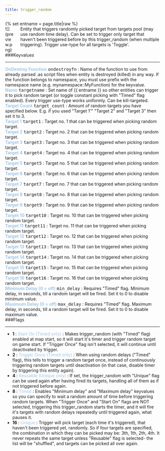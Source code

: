 ```yaml
---
title: trigger_random
---
```

<div>{% set entname = page.title|raw %}</div>
<div class="container previewimg">
<div class="columns">
<div class="imagepadding column col-auto" markdown="1">![](preview.png)</div>
<div class="column entityentry" markdown="1">Entity that triggers randomly picked target from targets pool (may use random time delay). Can be set to trigger only target that haven't been triggered before by this trigger_random (when multiple triggering). Trigger use-type for all targets is 'Toggle'.</div>
</div>
</div>
###Keyvalues
<hr>
<div class="entityentry" markdown="1">
<span style="color:#9fc5e8;"><b>OnDestroy Function</b></span> <kbd  class="tooltip" data-tooltip="string">ondestroyfn</kbd> :
Name of the function to use from already parsed .as script files when entity is destroyed (killed) in any way. If the function belongs to namespace, you must use prefix with the namespace name (e.g. mynamespace::MyFunction) for the keyvalue.
</div>
<div class="entityentry" markdown="1">
<span style="color:#9fc5e8;"><b>Name</b></span> <kbd  class="tooltip" data-tooltip="target_source">targetname</kbd> :
Set name of {{ entname }} so other entities can trigger it to pick random target (or toggle constant picking with "Timed" flag enabled). Every trigger use-type works uniformly. Can be kill-targeted.
</div>
<div class="entityentry" markdown="1">
<span style="color:#9fc5e8;"><b>Target Count</b></span> <kbd  class="tooltip" data-tooltip="integer">target_count</kbd> :
Amount of random targets you have specified below. E.g. if you used "Target 1'" "Target 2" and "Target 3" then set it to 3.
</div>
<div class="entityentry" markdown="1">
<span style="color:#9fc5e8;"><b>Target 1</b></span> <kbd  class="tooltip" data-tooltip="target_destination">target1</kbd> :
Target no. 1 that can be triggered when picking random target.
</div>
<div class="entityentry" markdown="1">
<span style="color:#9fc5e8;"><b>Target 2</b></span> <kbd  class="tooltip" data-tooltip="target_destination">target2</kbd> :
Target no. 2 that can be triggered when picking random target.
</div>
<div class="entityentry" markdown="1">
<span style="color:#9fc5e8;"><b>Target 3</b></span> <kbd  class="tooltip" data-tooltip="target_destination">target3</kbd> :
Target no. 3 that can be triggered when picking random target.
</div>
<div class="entityentry" markdown="1">
<span style="color:#9fc5e8;"><b>Target 4</b></span> <kbd  class="tooltip" data-tooltip="target_destination">target4</kbd> :
Target no. 4 that can be triggered when picking random target.
</div>
<div class="entityentry" markdown="1">
<span style="color:#9fc5e8;"><b>Target 5</b></span> <kbd  class="tooltip" data-tooltip="target_destination">target5</kbd> :
Target no. 5 that can be triggered when picking random target.
</div>
<div class="entityentry" markdown="1">
<span style="color:#9fc5e8;"><b>Target 6</b></span> <kbd  class="tooltip" data-tooltip="target_destination">target6</kbd> :
Target no. 6 that can be triggered when picking random target.
</div>
<div class="entityentry" markdown="1">
<span style="color:#9fc5e8;"><b>Target 7</b></span> <kbd  class="tooltip" data-tooltip="target_destination">target7</kbd> :
Target no. 7 that can be triggered when picking random target.
</div>
<div class="entityentry" markdown="1">
<span style="color:#9fc5e8;"><b>Target 8</b></span> <kbd  class="tooltip" data-tooltip="target_destination">target8</kbd> :
Target no. 8 that can be triggered when picking random target.
</div>
<div class="entityentry" markdown="1">
<span style="color:#9fc5e8;"><b>Target 9</b></span> <kbd  class="tooltip" data-tooltip="target_destination">target9</kbd> :
Target no. 9 that can be triggered when picking random target.
</div>
<div class="entityentry" markdown="1">
<span style="color:#9fc5e8;"><b>Target 10</b></span> <kbd  class="tooltip" data-tooltip="target_destination">target10</kbd> :
Target no. 10 that can be triggered when picking random target.
</div>
<div class="entityentry" markdown="1">
<span style="color:#9fc5e8;"><b>Target 11</b></span> <kbd  class="tooltip" data-tooltip="target_destination">target11</kbd> :
Target no. 11 that can be triggered when picking random target.
</div>
<div class="entityentry" markdown="1">
<span style="color:#9fc5e8;"><b>Target 12</b></span> <kbd  class="tooltip" data-tooltip="target_destination">target12</kbd> :
Target no. 12 that can be triggered when picking random target.
</div>
<div class="entityentry" markdown="1">
<span style="color:#9fc5e8;"><b>Target 13</b></span> <kbd  class="tooltip" data-tooltip="target_destination">target13</kbd> :
Target no. 13 that can be triggered when picking random target.
</div>
<div class="entityentry" markdown="1">
<span style="color:#9fc5e8;"><b>Target 14</b></span> <kbd  class="tooltip" data-tooltip="target_destination">target14</kbd> :
Target no. 14 that can be triggered when picking random target.
</div>
<div class="entityentry" markdown="1">
<span style="color:#9fc5e8;"><b>Target 15</b></span> <kbd  class="tooltip" data-tooltip="target_destination">target15</kbd> :
Target no. 15 that can be triggered when picking random target.
</div>
<div class="entityentry" markdown="1">
<span style="color:#9fc5e8;"><b>Target 16</b></span> <kbd  class="tooltip" data-tooltip="target_destination">target16</kbd> :
Target no. 16 that can be triggered when picking random target.
</div>
<div class="entityentry" markdown="1">
<span style="color:#9fc5e8;"><b>Minimum Delay (0 = off)</b></span> <kbd  class="tooltip" data-tooltip="string">min_delay</kbd> :
Requires "Timed" flag. Minimum delay, in seconds, till a random target will be fired. Set it to 0 to disable minimum value.
</div>
<div class="entityentry" markdown="1">
<span style="color:#9fc5e8;"><b>Maximum Delay (0 = off)</b></span> <kbd  class="tooltip" data-tooltip="string">max_delay</kbd> :
Requires "Timed" flag. Maximum delay, in seconds, till a random target will be fired. Set it to 0 to disable maximum value.
</div>
###Flags
<hr>
<div class="entityflags">
<ul>
<li class="imagepadding" markdown="1"><b>1 </b> : <span style="color:#9fc5e8;">Start On (Timed only)</span> : Makes trigger_random (with "Timed" flag) enabled at map start, so it will start it's timer and trigger random target on game start. If "Trigger Once" flag isn't selected, it will continue until deactivated by trigger.</li>
<li class="imagepadding" markdown="1"><b>2 </b> : <span style="color:#9fc5e8;">Trigger Once (Timed only)</span> : When using random delays ("Timed" flag), this tells to trigger a random target once, instead of continuously triggering random targets until deactivation (in that case, disable timer by triggering this entity again).</li>
<li class="imagepadding" markdown="1"><b>4 </b> : <span style="color:#9fc5e8;">Reusable (Unique only)</span> : If set, the trigger_random with "Unique" flag can be used again after having fired its targets, handling all of them as if not triggered before again.</li>
<li class="imagepadding" markdown="1"><b>8 </b> : <span style="color:#9fc5e8;">Timed</span> : Enables "Minimum delay" and "Maximum delay" keyvalues so you can specify to wait a random amount of time before triggering random targets. When "Trigger Once" and "Start On" flags are NOT selected, triggering this trigger_random starts the timer, and it will fire it's targets with random delays repeatedly until triggered again, what pauses it.</li>
<li class="imagepadding" markdown="1"><b>16 </b> : <span style="color:#9fc5e8;">Unique</span> : Trigger will pick target (each time it's triggered), that haven't been triggered yet, randomly. So if four targets are specified, the combination in which they can be picked may be: 3th, 1th, 2th, 4th. It never repeats the same target unless "Reusable" flag is selected- the list will be "shuffled", and targets can be picked all over again.</li>
</ul>
</div>
